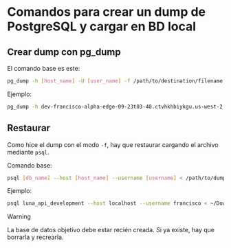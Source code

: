 # Comandos para crear un dump de PostgreSQL y cargar en BD local

## Crear dump con pg_dump

El comando base es este:
```bash
pg_dump -h [host_name] -U [user_name] -f /path/to/destination/filename [db_name]
```

Ejemplo:
```bash
pg_dump -h dev-francisco-alpha-edge-09-23t03-40.ctvhkhbiykgu.us-west-2.rds.amazonaws.com -U luna_api -f ~/Downloads/dump_alpha luna_api_staging
```

## Restaurar

Como hice el dump con el modo `-f`, hay que restaurar cargando el archivo mediante `psql`.

Comando base:
```bash
psql [db_name] --host [host_name] --username [username] < /path/to/dump_file
```

Ejemplo:
```bash
psql luna_api_development --host localhost --username francisco < ~/Downloads/dump_alpha
```

> [!WARNING]
> La base de datos objetivo debe estar recién creada. Si ya existe, hay que borrarla y recrearla.